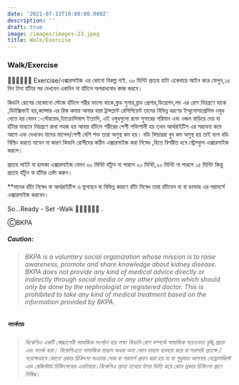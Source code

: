 ```yaml
---
date: '2021-07-13T19:00:00.000Z'
description: ''
draft: true
image: /images/images-23.jpeg
title: Walk/Exercise
---
```


### Walk/Exercise

🚶‍♂️🚶‍♀️🚶‍♂️ Exercise/এক্সারসাইজ এর কোনো বিকল্প নাই. ৩০ মিনিট প্রত্যহ হাটা একেবারে আইন করে ফেলুন,১৫ দিন টানা হাঁটার পর দেখবেন একদিন না হাঁটলে অপরাধবোধ কাজ করবে।

কিডনি রোগের যেকোনো স্টেজে হাঁটলে শরীর ভালো থাকে,ব্লাড সুগার,ব্লাড প্রেশার,ডিপ্রেশন,লাং এর রোগ নিয়ন্ত্রণে থাকে ,ডিটক্সিফাই হয়,ক্যান্সার এর রিস্ক কমায় আবার যারা ট্রান্সপ্লান্ট রেসিপিয়েন্ট তাদের বিভিন্ন ধরণের ইম্মুনোসাপ্রেসিভ ওষুধ খেতে হয় যেমন :-স্টেরয়েড,ট্যাক্রোলিমাস ইত্যাদি, এই ওষুধগুলো রক্তে সুগারের পরিমান এবং ওজন বাড়িয়ে দেয় যা হাঁটার মাধ্যমে নিয়ন্ত্রণে রাখা সহজ হয় আবার হাঁটলে শরীরের পেশী শক্তিশালী হয় তখন আর্থরাইটিস এর সম্ভাবনা কমে আসে এবং দেখবেন যাদের মাসেল/পেশী বেশি শক্ত তারা অসুস্থ কম হয়। বডি বিল্ডাররা খুব কম অসুস্থ হয় তাই বলে বডি বিল্ডিং করতে যাবেন না কারণ কিডনি রোগীদের কঠিন এক্সারসাইজ করা নিষেধ ,হিতে বিপরীত হবে স্ট্রেসফুল এক্সারসাইজ করলে।

প্রত্যহ লাইট বা হালকা এক্সারসাইজ যেমন ৩০ মিনিট হাঁটুন না পারলে ২০ মিনিট,২০ মিনিট না পারলে ১৫ মিনিট কিন্তু প্রত্যহ হাঁটুন বা হাঁটার চেষ্টা করুন।

\**যাদের হাঁটা নিষেধ বা আর্থরাইটিস এ ভুগছেন বা বিভিন্ন কারণে হাঁটা নিষেধ তারা হাঁটবেন না বা ডাক্তার এর পরামর্শে এক্সারসাইজ করবেন।

So...Ready - Set -Walk 🚶‍♂️🚶‍♂️🚶‍♂️ .

ⒸBKPA

##### **Caution:**

> ###### BKPA is a voluntary social organization whose mission is to raise awareness, promote and share knowledge about kidney disease. BKPA does not provide any kind of medical advice directly or indirectly through social media or any other platform which should only be done by the nephrologist or registered doctor. This is prohibited to take any kind of medical treatment based on the information provided by BKPA.

##### সতর্কতাঃ

> ###### বিকেপিএ একটি স্বেচ্ছাসেবী সামাজিক সংগঠন যার লক্ষ্য কিডনি রোগ সম্পর্কে সামাজিক সচেতনতা বৃদ্ধি,প্রচার এবং সতর্ক করা। বিকেপিএতে সামাজিক মাধ্যম অথবা অন্য কোন মাধ্যম ব্যবহার করে বা সরাসরি প্রত্যক্ষ / পরোক্ষভাবে কোনো প্রকার চিকিৎসা সংক্রান্ত সেবা বা পরামর্শ প্রদান করা হয় না যা শুধুমাত্র আপনার নেফ্রোলজিস্ট এবং রেজিস্টার্ড চিকিৎসকের এখতিয়ার।বিকেপিএ প্রদত্ত তথ্যের উপর ভিত্তি করে কোন প্রকার চিকিৎসা গ্রহণ নিষিদ্ধ।
